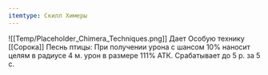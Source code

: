 ```yaml
---
itemtype: Скилл Химеры
---
```

![[Temp/Placeholder_Chimera_Techniques.png]]
Дает Особую технику [[Сорока]] Песнь птицы: При получении урона с шансом 10% наносит целям в радиусе 4 м. урон в размере 111% АТК. Срабатывает до 5 р. за 5 с.
